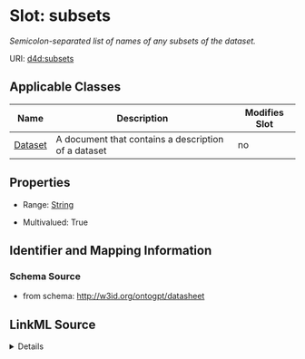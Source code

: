 

# Slot: subsets


_Semicolon-separated list of names of any subsets of the dataset._



URI: [d4d:subsets](http://w3id.org/ontogpt/datasheetsubsets)



<!-- no inheritance hierarchy -->





## Applicable Classes

| Name | Description | Modifies Slot |
| --- | --- | --- |
| [Dataset](Dataset.md) | A document that contains a description of a dataset |  no  |







## Properties

* Range: [String](String.md)

* Multivalued: True





## Identifier and Mapping Information







### Schema Source


* from schema: http://w3id.org/ontogpt/datasheet




## LinkML Source

<details>
```yaml
name: subsets
description: Semicolon-separated list of names of any subsets of the dataset.
from_schema: http://w3id.org/ontogpt/datasheet
rank: 1000
multivalued: true
alias: subsets
owner: Dataset
domain_of:
- Dataset
range: string

```
</details>